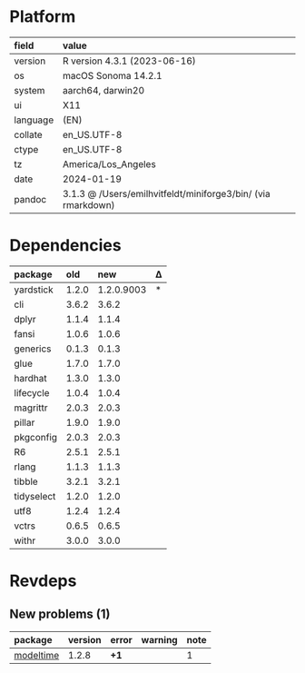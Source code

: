 # Platform

|field    |value                                                        |
|:--------|:------------------------------------------------------------|
|version  |R version 4.3.1 (2023-06-16)                                 |
|os       |macOS Sonoma 14.2.1                                          |
|system   |aarch64, darwin20                                            |
|ui       |X11                                                          |
|language |(EN)                                                         |
|collate  |en_US.UTF-8                                                  |
|ctype    |en_US.UTF-8                                                  |
|tz       |America/Los_Angeles                                          |
|date     |2024-01-19                                                   |
|pandoc   |3.1.3 @ /Users/emilhvitfeldt/miniforge3/bin/ (via rmarkdown) |

# Dependencies

|package    |old   |new        |Δ  |
|:----------|:-----|:----------|:--|
|yardstick  |1.2.0 |1.2.0.9003 |*  |
|cli        |3.6.2 |3.6.2      |   |
|dplyr      |1.1.4 |1.1.4      |   |
|fansi      |1.0.6 |1.0.6      |   |
|generics   |0.1.3 |0.1.3      |   |
|glue       |1.7.0 |1.7.0      |   |
|hardhat    |1.3.0 |1.3.0      |   |
|lifecycle  |1.0.4 |1.0.4      |   |
|magrittr   |2.0.3 |2.0.3      |   |
|pillar     |1.9.0 |1.9.0      |   |
|pkgconfig  |2.0.3 |2.0.3      |   |
|R6         |2.5.1 |2.5.1      |   |
|rlang      |1.1.3 |1.1.3      |   |
|tibble     |3.2.1 |3.2.1      |   |
|tidyselect |1.2.0 |1.2.0      |   |
|utf8       |1.2.4 |1.2.4      |   |
|vctrs      |0.6.5 |0.6.5      |   |
|withr      |3.0.0 |3.0.0      |   |

# Revdeps

## New problems (1)

|package   |version |error  |warning |note |
|:---------|:-------|:------|:-------|:----|
|[modeltime](problems.md#modeltime)|1.2.8   |__+1__ |        |1    |


